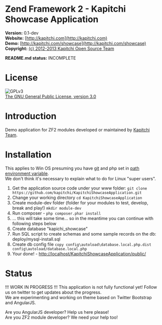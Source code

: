 Zend Framework 2 - Kapitchi Showcase Application
================================================

__Version:__ 0.1-dev  
__Website:__ [http://kapitchi.com](http://kapitchi.com)  
__Demo:__    [http://kapitchi.com/showcase](http://kapitchi.com/showcase)  
__Copyright:__  [(c) 2012-2013 Kapitchi Open Source Team](http://kapitchi.com/open-source-team)  

__README.md status:__ INCOMPLETE  


License
=======

![GPLv3](http://www.gnu.org/graphics/gplv3-88x31.png)  
[The GNU General Public License, version 3.0](LICENSE.txt)

Introduction
============

Demo application for ZF2 modules developed or maintained by [Kapitchi Team](http://kapitchi.com).  

Installation
============

This applies to Win OS presuming you have [git](http://msysgit.github.com/) and php set in [path environment variable](http://blog.countableset.ch/2012/06/07/adding-git-to-windows-7-path/).  
We don't think it's necessary to explain what to do for Linux "super users".

1. Get the application source code under your www folder: `git clone https://github.com/kapitchi/KapitchiShowcaseApplication.git`
2. Change your working directory `cd KapitchiShowcaseApplication`
3. Create module-dev folder (folder for your modules to test, develop, break and play!) `mkdir module-dev`
4. Run composer - `php composer.phar install`
5. ... this will take some time... so in the meantime you can continue with following steps below
6. Create database "kapichi_showcase"
7. Run SQL script to create schemas and some sample records on the db: deploy/mysql-install.sql
8. Create db config file `copy config\autoload\database.local.php.dist config\autoload/database.local.php`
9. Your done! - [http://localhost/KapitchiShowcaseApplication/public/](http://localhost/KapitchiShowcaseApplication/public/)

Status
======

!!! WORK IN PROGRESS !!!
This application is not fully functional yet! Follow us on twitter to get updates about the progress.  
We are experimenting and working on theme based on Twitter Bootstrap and AngularJS.

Are you AngularJS developer? Help us here please!  
Are you ZF2 module developer? We need your help too!  

